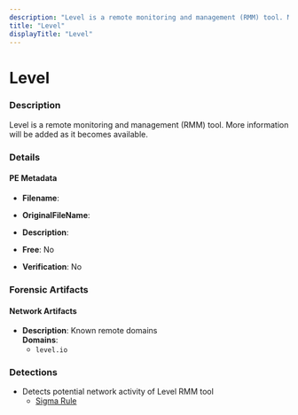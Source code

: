 ```yaml
---
description: "Level is a remote monitoring and management (RMM) tool. More information will be added as it becomes available."
title: "Level"
displayTitle: "Level"
---
```




# Level


### Description

Level is a remote monitoring and management (RMM) tool. More information will be added as it becomes available.




### Details


#### PE Metadata
- **Filename**: 
- **OriginalFileName**: 
- **Description**: 


- **Free**: No

- **Verification**: No





### Forensic Artifacts




#### Network Artifacts
- **Description**: Known remote domains
<br/>**Domains**:
    - `level.io`


### Detections
- Detects potential network activity of Level RMM tool
  - [Sigma Rule](https://github.com/magicsword-io/LOLRMM/blob/main/detections/sigma/level_network_sigma.yml)



